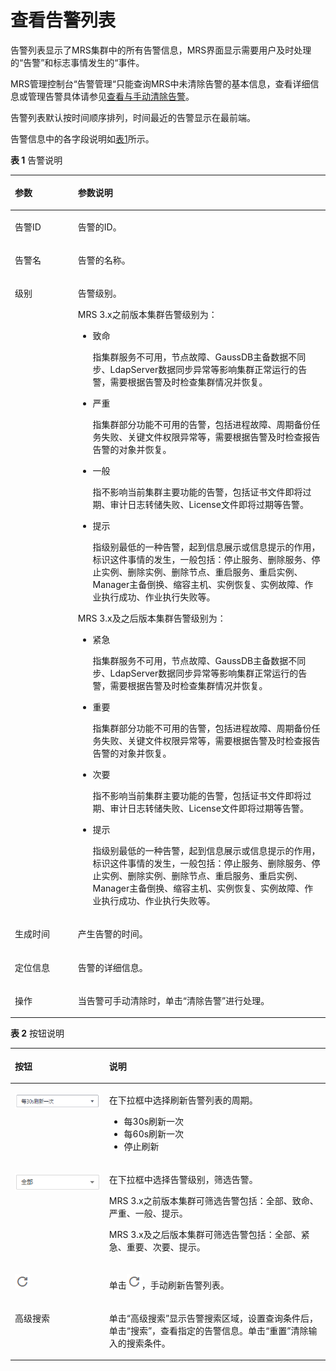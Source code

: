 # 查看告警列表<a name="zh-cn_topic_0040980162"></a>

告警列表显示了MRS集群中的所有告警信息，MRS界面显示需要用户及时处理的“告警”和标志事情发生的“事件。

MRS管理控制台“告警管理“只能查询MRS中未清除告警的基本信息，查看详细信息或管理告警具体请参见[查看与手动清除告警](查看与手动清除告警.md)。

告警列表默认按时间顺序排列，时间最近的告警显示在最前端。

告警信息中的各字段说明如[表1](#table5924273517010)所示。

**表 1**  告警说明

<a name="table5924273517010"></a>
<table><thead align="left"><tr id="row2217974117010"><th class="cellrowborder" valign="top" width="20%" id="mcps1.2.3.1.1"><p id="p37124417010"><a name="p37124417010"></a><a name="p37124417010"></a>参数</p>
</th>
<th class="cellrowborder" valign="top" width="80%" id="mcps1.2.3.1.2"><p id="p5559965417010"><a name="p5559965417010"></a><a name="p5559965417010"></a>参数说明</p>
</th>
</tr>
</thead>
<tbody><tr id="row19731142616149"><td class="cellrowborder" valign="top" width="20%" headers="mcps1.2.3.1.1 "><p id="p673132617149"><a name="p673132617149"></a><a name="p673132617149"></a>告警ID</p>
</td>
<td class="cellrowborder" valign="top" width="80%" headers="mcps1.2.3.1.2 "><p id="p473142617146"><a name="p473142617146"></a><a name="p473142617146"></a>告警的ID。</p>
</td>
</tr>
<tr id="row575734513143"><td class="cellrowborder" valign="top" width="20%" headers="mcps1.2.3.1.1 "><p id="p175719453146"><a name="p175719453146"></a><a name="p175719453146"></a>告警名</p>
</td>
<td class="cellrowborder" valign="top" width="80%" headers="mcps1.2.3.1.2 "><p id="p87573452148"><a name="p87573452148"></a><a name="p87573452148"></a>告警的名称。</p>
</td>
</tr>
<tr id="row595250417010"><td class="cellrowborder" valign="top" width="20%" headers="mcps1.2.3.1.1 "><p id="p6693723117010"><a name="p6693723117010"></a><a name="p6693723117010"></a>级别</p>
</td>
<td class="cellrowborder" valign="top" width="80%" headers="mcps1.2.3.1.2 "><p id="p101762121582"><a name="p101762121582"></a><a name="p101762121582"></a>告警级别。</p>
<p id="p1163123110456"><a name="p1163123110456"></a><a name="p1163123110456"></a>MRS 3.x之前版本集群告警级别为：</p>
<a name="ul5867101115831"></a><a name="ul5867101115831"></a><ul id="ul5867101115831"><li>致命<p id="p515843814312"><a name="p515843814312"></a><a name="p515843814312"></a>指集群服务不可用，节点故障、GaussDB主备数据不同步、LdapServer数据同步异常等影响集群正常运行的告警，需要根据告警及时检查集群情况并恢复。</p>
</li><li>严重<p id="p16397194574313"><a name="p16397194574313"></a><a name="p16397194574313"></a>指集群部分功能不可用的告警，包括进程故障、周期备份任务失败、关键文件权限异常等，需要根据告警及时检查报告告警的对象并恢复。</p>
</li><li>一般<p id="p258455114317"><a name="p258455114317"></a><a name="p258455114317"></a>指不影响当前集群主要功能的告警，包括证书文件即将过期、审计日志转储失败、License文件即将过期等告警。</p>
</li><li>提示<p id="p11916584438"><a name="p11916584438"></a><a name="p11916584438"></a>指级别最低的一种告警，起到信息展示或信息提示的作用，标识这件事情的发生，一般包括：停止服务、删除服务、停止实例、删除实例、删除节点、重启服务、重启实例、Manager主备倒换、缩容主机、实例恢复、实例故障、作业执行成功、作业执行失败等。</p>
</li></ul>
<p id="p154278358465"><a name="p154278358465"></a><a name="p154278358465"></a>MRS 3.x及之后版本集群告警级别为：</p>
<a name="ul141060124817"></a><a name="ul141060124817"></a><ul id="ul141060124817"><li>紧急<p id="p2835183184411"><a name="p2835183184411"></a><a name="p2835183184411"></a>指集群服务不可用，节点故障、GaussDB主备数据不同步、LdapServer数据同步异常等影响集群正常运行的告警，需要根据告警及时检查集群情况并恢复。</p>
</li><li>重要<p id="p77761683446"><a name="p77761683446"></a><a name="p77761683446"></a>指集群部分功能不可用的告警，包括进程故障、周期备份任务失败、关键文件权限异常等，需要根据告警及时检查报告告警的对象并恢复。</p>
</li><li>次要<p id="p76311214144413"><a name="p76311214144413"></a><a name="p76311214144413"></a>指不影响当前集群主要功能的告警，包括证书文件即将过期、审计日志转储失败、License文件即将过期等告警。</p>
</li><li>提示<p id="p1937317214446"><a name="p1937317214446"></a><a name="p1937317214446"></a>指级别最低的一种告警，起到信息展示或信息提示的作用，标识这件事情的发生，一般包括：停止服务、删除服务、停止实例、删除实例、删除节点、重启服务、重启实例、Manager主备倒换、缩容主机、实例恢复、实例故障、作业执行成功、作业执行失败等。</p>
</li></ul>
</td>
</tr>
<tr id="row3264057817010"><td class="cellrowborder" valign="top" width="20%" headers="mcps1.2.3.1.1 "><p id="p4623164717010"><a name="p4623164717010"></a><a name="p4623164717010"></a>生成时间</p>
</td>
<td class="cellrowborder" valign="top" width="80%" headers="mcps1.2.3.1.2 "><p id="p357407191582"><a name="p357407191582"></a><a name="p357407191582"></a>产生告警的时间。</p>
</td>
</tr>
<tr id="row857016512144"><td class="cellrowborder" valign="top" width="20%" headers="mcps1.2.3.1.1 "><p id="p185711755142"><a name="p185711755142"></a><a name="p185711755142"></a>定位信息</p>
</td>
<td class="cellrowborder" valign="top" width="80%" headers="mcps1.2.3.1.2 "><p id="p557115513140"><a name="p557115513140"></a><a name="p557115513140"></a>告警的详细信息。</p>
</td>
</tr>
<tr id="row56578142158"><td class="cellrowborder" valign="top" width="20%" headers="mcps1.2.3.1.1 "><p id="p17657121416159"><a name="p17657121416159"></a><a name="p17657121416159"></a>操作</p>
</td>
<td class="cellrowborder" valign="top" width="80%" headers="mcps1.2.3.1.2 "><p id="p19657151421510"><a name="p19657151421510"></a><a name="p19657151421510"></a>当告警可手动清除时，单击“清除告警”进行处理。</p>
</td>
</tr>
</tbody>
</table>

**表 2**  按钮说明

<a name="table5058880151843"></a>
<table><thead align="left"><tr id="row48561247151843"><th class="cellrowborder" valign="top" width="29.92%" id="mcps1.2.3.1.1"><p id="p34778055151843"><a name="p34778055151843"></a><a name="p34778055151843"></a>按钮</p>
</th>
<th class="cellrowborder" valign="top" width="70.08%" id="mcps1.2.3.1.2"><p id="p65559060151843"><a name="p65559060151843"></a><a name="p65559060151843"></a>说明</p>
</th>
</tr>
</thead>
<tbody><tr id="row1839341310159"><td class="cellrowborder" valign="top" width="29.92%" headers="mcps1.2.3.1.1 "><p id="p53361602342"><a name="p53361602342"></a><a name="p53361602342"></a><a name="image1133130153411"></a><a name="image1133130153411"></a><span><img id="image1133130153411" src="figures/icon_mrs_30Sfresh.png" width="148.96" height="24.94548"></span></p>
</td>
<td class="cellrowborder" valign="top" width="70.08%" headers="mcps1.2.3.1.2 "><p id="p5256232191618"><a name="p5256232191618"></a><a name="p5256232191618"></a>在下拉框中选择刷新告警列表的周期。</p>
<a name="ul92563324164"></a><a name="ul92563324164"></a><ul id="ul92563324164"><li>每30s刷新一次</li><li>每60s刷新一次</li><li>停止刷新</li></ul>
</td>
</tr>
<tr id="row53160630151843"><td class="cellrowborder" valign="top" width="29.92%" headers="mcps1.2.3.1.1 "><p id="p1688610732920"><a name="p1688610732920"></a><a name="p1688610732920"></a><a name="image18520112154311"></a><a name="image18520112154311"></a><span><img id="image18520112154311" src="figures/icon_mrs_allstatus-27.png" width="148.96" height="27.478066000000002"></span></p>
</td>
<td class="cellrowborder" valign="top" width="70.08%" headers="mcps1.2.3.1.2 "><p id="p47479496151939"><a name="p47479496151939"></a><a name="p47479496151939"></a>在下拉框中选择告警级别，筛选告警。</p>
<p id="p37453291821"><a name="p37453291821"></a><a name="p37453291821"></a>MRS 3.x之前版本集群可筛选告警包括：全部、致命、严重、一般、提示。</p>
<p id="p1574617291623"><a name="p1574617291623"></a><a name="p1574617291623"></a>MRS 3.x及之后版本集群可筛选告警包括：全部、紧急、重要、次要、提示。</p>
</td>
</tr>
<tr id="row42104918151843"><td class="cellrowborder" valign="top" width="29.92%" headers="mcps1.2.3.1.1 "><p id="p250816265231"><a name="p250816265231"></a><a name="p250816265231"></a><a name="image45023266230"></a><a name="image45023266230"></a><span><img id="image45023266230" src="figures/icon_mrs_fresh_R-9.png"></span></p>
</td>
<td class="cellrowborder" valign="top" width="70.08%" headers="mcps1.2.3.1.2 "><p id="p12292998151939"><a name="p12292998151939"></a><a name="p12292998151939"></a>单击<a name="image127521381267"></a><a name="image127521381267"></a><span><img id="image127521381267" src="figures/icon_mrs_fresh_R-9.png"></span>，手动刷新告警列表。</p>
</td>
</tr>
<tr id="row2681169324"><td class="cellrowborder" valign="top" width="29.92%" headers="mcps1.2.3.1.1 "><p id="p0680614328"><a name="p0680614328"></a><a name="p0680614328"></a>高级搜索</p>
</td>
<td class="cellrowborder" valign="top" width="70.08%" headers="mcps1.2.3.1.2 "><p id="p36916618320"><a name="p36916618320"></a><a name="p36916618320"></a>单击“高级搜索”显示告警搜索区域，设置查询条件后，单击“搜索”，查看指定的告警信息。单击<span class="uicontrol" id="uicontrol51956261143028"><a name="uicontrol51956261143028"></a><a name="uicontrol51956261143028"></a>“重置”</span>清除输入的搜索条件。</p>
</td>
</tr>
</tbody>
</table>

